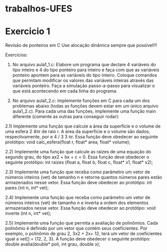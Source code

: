 # trabalhos-UFES

# Exercicio 1

Revisão de ponteiros em C
Use alocação dinâmica sempre que  possível!!! 

Exercícios:  

1) No arquivo aula1_1.c: Elabore um programa que declare 4 variáveis do tipo inteiro e 4 do  tipo ponteiro para inteiro e faça com que as variáveis ponteiro 
apontem para as variáveis do tipo inteiro. Coloque comandos que permitam modificar os valores das variáveis inteiras  através das variáveis ponteiro. 
Faça a simulação passo-a-passo para visualizar o que está acontecendo em cada linha do programa. 

2) No arquivo aula1_2.c: Implemente funções em C para cada um dos problemas abaixo  (todas as funções devem estar em um único arquivo aula1_2.c). 
Para cada uma das  funções, implemente uma função main diferente (comente as outras para conseguir  rodar): 

  2.1) Implemente uma função que calcule a área da superfície e o volume de uma esfera  2 4πr de raio r. A área da superfície e o volume são dados, 
  respectivamente, por e  4 / 3 3 πr. Essa função deve obedecer ao seguinte protótipo: void calc_esfera(float r, float* area, float* volume); 
  
  2.2) Implemente uma função que calcule as raízes de uma equação do segundo grau, do  tipo ax2 + bx + c = 0. Essa função deve obedecer o seguinte protótipo:
  int raizes (float a, float b, float c, float* x1, float* x2); 
  
  2.3) Implemente uma função que receba como parâmetro um vetor de números inteiros (vet) de tamanho n e retorne quantos números pares estão armazenados nesse
  vetor. Essa função deve obedecer ao protótipo: int pares (int n, int* vet); 
  
  2.4) Implemente uma função que receba como parâmetro um vetor de números inteiros  (vet) de tamanho n e inverta a ordem dos elementos armazenados nesse vetor.
  Essa função deve obedecer ao protótipo: void inverte (int n, int* vet); 
  
  2.5) Implemente uma função que permita a avaliação de polinômios. Cada polinômio é  definido por um vetor que contém seus coeficientes. Por exemplo, o 
  polinômio de  grau 2, 3x2 + 2x+ 12, terá um vetor de coeficientes igual a vet[] = {12, 2, 3}. A  função deve obedecer o seguinte protótipo: 
  double avalia(double* poli, int grau, double x); 
